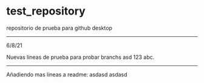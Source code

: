 # test_repository
 repositorio de prueba para github desktop

***
6/8/21

Nuevas lineas de prueba para probar branchs
asd
123
abc.
****

Añadiendo mas lineas a readme: asdasd
asdasd
